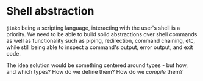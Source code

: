 # Shell abstraction

`jinko` being a scripting language, interacting with the user's shell is a priority. We need to be able to build solid abstractions over shell commands as well as functionality such as piping, redirection, command chaining, etc, while still being able to inspect a command's output, error output, and exit code.

The idea solution would be something centered around types - but how, and which types? How do we define them? How do we *compile* them?

